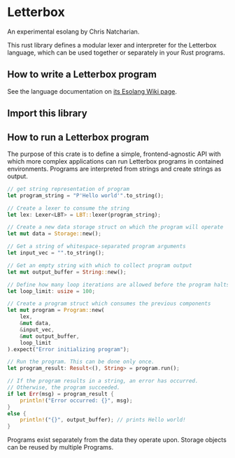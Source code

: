 # Letterbox

An experimental esolang by Chris Natcharian.

This rust library defines a modular lexer and interpreter for the Letterbox language, which can be used together or separately in your Rust programs.

## How to write a Letterbox program

See the language documentation on [its Esolang Wiki page](https://esolangs.org/wiki/Letterbox).

## Import this library

## How to run a Letterbox program

The purpose of this crate is to define a simple, frontend-agnostic API with which more complex applications can run Letterbox programs in contained environments. Programs are interpreted from strings and create strings as output.

```rust
// get string representation of program
let program_string = "P'Hello world'".to_string();

// Create a lexer to consume the string
let lex: Lexer<LBT> = LBT::lexer(program_string);

// Create a new data storage struct on which the program will operate
let mut data = Storage::new();

// Get a string of whitespace-separated program arguments
let input_vec = "".to_string();

// Get an empty string with which to collect program output
let mut output_buffer = String::new();

// Define how many loop iterations are allowed before the program halts to prevent infinite loops
let loop_limit: usize = 100;

// Create a program struct which consumes the previous components
let mut program = Program::new(
    lex,
    &mut data,
    &input_vec,
    &mut output_buffer,
    loop_limit
).expect("Error initializing program");

// Run the program. This can be done only once.
let program_result: Result<(), String> = program.run();

// If the program results in a string, an error has occurred.
// Otherwise, the program succeeded.
if let Err(msg) = program_result {
    println!("Error occurred: {}", msg);
}
else {
    println!("{}", output_buffer); // prints Hello world!
}
```

Programs exist separately from the data they operate upon. Storage objects can be reused by multiple Programs.
